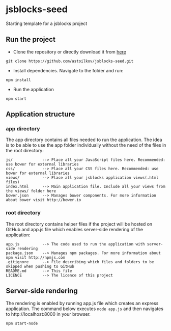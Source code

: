 # jsblocks-seed

Starting template for a jsblocks project

## Run the project

 * Clone the repository or directly download it from [here](https://github.com/astoilkov/jsblocks-seed/archive/master.zip)

```
git clone https://github.com/astoilkov/jsblocks-seed.git
```

 * Install dependencies. Navigate to the folder and run:

```
npm install
```

 * Run the application

```
npm start
```

## Application structure

### app directory

The app directory contains all files needed to run the application. The idea is to be able to use the app folder individually without the need of the files in the root directory:

```
js/             --> Place all your JavaScript files here. Recommended: use bower for external libraries
css/            --> Place all your CSS files here. Recommended: use bower for external libraries
views/          --> Place all your jsblocks application views(.html files)
index.html      --> Main application file. Include all your views from the views/ folder here
bower.json      --> Manages bower components. For more information about bower visit http://bower.io
```

### root directory

The root directory contains helper files if the project will be hosted on GitHub and app.js file which enables server-side rendering of the application:

```
app.js          --> The code used to run the application with server-side rendering
package.json    --> Manages npm packages. For more information about npm visit http://npmjs.com
.gitignore      --> File describing which files and folders to be skipped when pushing to GitHub
README.md       --> This file
LICENCE         --> The licence of this project
```

## Server-side rendering

The rendering is enabled by running app.js file which creates an express application.
The command below executes `node app.js` and then navigates to http://localhost:8000 in your browser.

```
npm start-node
```